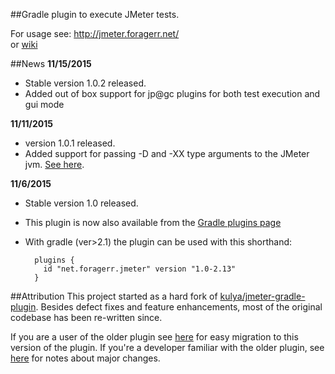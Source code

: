 ##Gradle plugin to execute JMeter tests. 

For usage see: http://jmeter.foragerr.net/  
or [wiki](https://github.com/jmeter-gradle-plugin/jmeter-gradle-plugin/wiki/Getting-Started)

##News
**11/15/2015**
* Stable version 1.0.2 released.
* Added out of box support for jp@gc plugins for both test execution and gui mode

**11/11/2015**
* version 1.0.1 released.
* Added support for passing -D and -XX type arguments to the JMeter jvm. [See here](https://github.com/jmeter-gradle-plugin/jmeter-gradle-plugin/issues/37).

**11/6/2015**
* Stable version 1.0 released. 
* This plugin is now also available from the [Gradle plugins page](https://plugins.gradle.org/)
* With gradle (ver>2.1) the plugin can be used with this shorthand:  

		plugins {
		  id "net.foragerr.jmeter" version "1.0-2.13"
		}

##Attribution
This project started as a hard fork of [kulya/jmeter-gradle-plugin](https://github.com/kulya/jmeter-gradle-plugin). Besides defect fixes and feature enhancements, most of the original codebase has been re-written since. 

If you are a user of the older plugin see [here]() for easy migration to this version of the plugin. If you're a developer familiar with the older plugin, see [here]() for notes about major changes.
